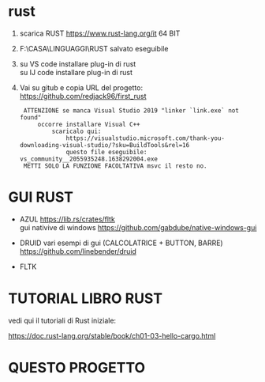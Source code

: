 # rust

1) scarica RUST
	https://www.rust-lang.org/it
	64 BIT
2)	F:\CASA\LINGUAGGI\RUST
	salvato eseguibile
	
3) su VS code installare plug-in di rust	
	su IJ code installare plug-in di rust
	
4) Vai su gitub e copia URL del progetto:
		https://github.com/redjack96/first_rust
		
		ATTENZIONE se manca Visual Studio 2019 "linker `link.exe` not found" 
			occorre installare Visual C++ 
				scaricalo qui:
					https://visualstudio.microsoft.com/thank-you-downloading-visual-studio/?sku=BuildTools&rel=16
					questo file eseguibile:			vs_community__2055935248.1638292004.exe
		METTI SOLO LA FUNZIONE FACOLTATIVA msvc il resto no.
						
# GUI RUST						
- AZUL https://lib.rs/crates/fltk	
		gui nativive di windows
			https://github.com/gabdube/native-windows-gui
				
- DRUID vari esempi di gui (CALCOLATRICE + BUTTON, BARRE)
		https://github.com/linebender/druid

-  FLTK

# TUTORIAL LIBRO RUST	
vedi qui il tutoriali di Rust iniziale:

https://doc.rust-lang.org/stable/book/ch01-03-hello-cargo.html

# QUESTO PROGETTO
	